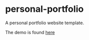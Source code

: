 # personal-portfolio
A personal portfolio website template.

The demo is found [here](https://www.terrence-aluda.com)
